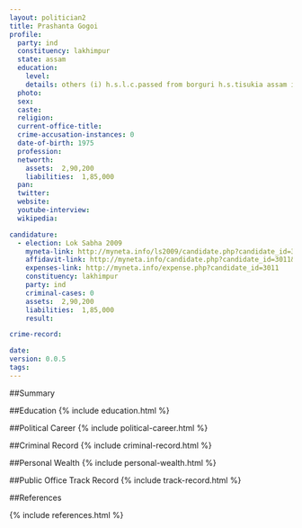 ```yaml
---
layout: politician2
title: Prashanta Gogoi
profile: 
  party: ind
  constituency: lakhimpur
  state: assam
  education: 
    level: 
    details: others (i) h.s.l.c.passed from borguri h.s.tisukia assam in 1990 (ii) h.s.s.l.c. passed in 1994
  photo: 
  sex: 
  caste: 
  religion: 
  current-office-title: 
  crime-accusation-instances: 0
  date-of-birth: 1975
  profession: 
  networth: 
    assets:  2,90,200
    liabilities:  1,85,000
  pan: 
  twitter: 
  website: 
  youtube-interview: 
  wikipedia: 

candidature: 
  - election: Lok Sabha 2009
    myneta-link: http://myneta.info/ls2009/candidate.php?candidate_id=3011
    affidavit-link: http://myneta.info/candidate.php?candidate_id=3011&scan=original
    expenses-link: http://myneta.info/expense.php?candidate_id=3011
    constituency: lakhimpur 
    party: ind
    criminal-cases: 0
    assets:  2,90,200
    liabilities:  1,85,000
    result:  

crime-record: 

date: 
version: 0.0.5
tags: 
---
```

##Summary


##Education
{% include education.html %}


##Political Career
{% include political-career.html %}


##Criminal Record
{% include criminal-record.html %}


##Personal Wealth
{% include personal-wealth.html %}


##Public Office Track Record
{% include track-record.html %}


##References


{% include references.html %}